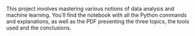 This project involves mastering various notions of data analysis and machine learning. You'll find the notebook with all the Python commands and explanations, as well as the PDF presenting the three topics, the tools used and the conclusions. 
